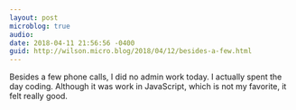 ```yaml
---
layout: post
microblog: true
audio: 
date: 2018-04-11 21:56:56 -0400
guid: http://wilson.micro.blog/2018/04/12/besides-a-few.html
---
```

Besides a few phone calls, I did no admin work today. I actually spent the day coding. Although it was work in JavaScript, which is not my favorite, it felt really good. 
